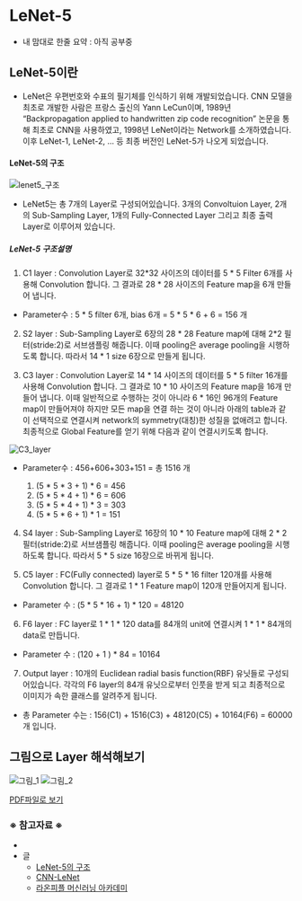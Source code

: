 # LeNet-5

+ 내 맘대로 한줄 요약 : 아직 공부중

## LeNet-5이란
  - LeNet은 우편번호와 수표의 필기체를 인식하기 위해 개발되었습니다. CNN 모델을 최초로 개발한 사람은 프랑스 출신의 Yann LeCun이며, 1989년 “Backpropagation applied to handwritten zip code recognition” 논문을 통해 최초로 CNN을 사용하였고, 1998년 LeNet이라는 Network를 소개하였습니다. 이후 LeNet-1, LeNet-2, ... 등 최종 버전인 LeNet-5가 나오게 되었습니다.

#### LeNet-5의 구조

![lenet5_구조](https://user-images.githubusercontent.com/40276516/74128881-98d5c680-4c21-11ea-9d33-cdde723ea337.png)

  - LeNet5는 총 7개의 Layer로 구성되어있습니다. 3개의 Convoltuion Layer, 2개의 Sub-Sampling Layer, 1개의 Fully-Connected Layer 그리고 최종 출력 Layer로 이루어져 있습니다.

##### LeNet-5 구조설명

  1) C1 layer : Convolution Layer로 32*32 사이즈의 데이터를 5 * 5 Filter 6개를 사용해 Convolution 합니다. 그 결과로 28 * 28 사이즈의 Feature map을 6개 만들어 냅니다.
- Parameter수 : 5 * 5 filter 6개, bias 6개 = 5 * 5 * 6 + 6 = 156 개

 2) S2 layer : Sub-Sampling Layer로 6장의 28 * 28 Feature map에 대해 2*2 필터(stride:2)로 서브샘플링 해줍니다. 이때 pooling은 average pooling을 시행하도록 합니다. 따라서 14 * 1 size 6장으로 만들게 됩니다.
 
 3) C3 layer : Convolution Layer로 14 * 14 사이즈의 데이터를 5 * 5 filter 16개를 사용해 Convolution 합니다. 그 결과로 10 * 10 사이즈의 Feature map을 16개 만들어 냅니다. 이때 일반적으로 수행하는 것이 아니라 6 * 16인 96개의 Feature map이 만들어져야 하지만 모든 map을 연결 하는 것이 아니라 아래의 table과 같이 선택적으로 연결시켜 network의 symmetry(대칭)한 성질을 없애려고 합니다. 최종적으로 Global Feature를 얻기 위해 다음과 같이 연결시키도록 합니다.
 
![C3_layer](https://user-images.githubusercontent.com/40276516/74229884-9bf6b280-4d06-11ea-95a3-49da55dbb0a4.png)

- Parameter수 : 456+606+303+151 = 총 1516 개

  1) (5 * 5 * 3 + 1) * 6 = 456
  2) (5 * 5 * 4 + 1) * 6 = 606
  3) (5 * 5 * 4 + 1) * 3 = 303
  4) (5 * 5 * 6 + 1) * 1 = 151


 4) S4 layer : Sub-Sampling Layer로 16장의 10 * 10 Feature map에 대해 2 * 2 필터(stride:2)로 서브샘플링 해줍니다. 이때 pooling은 average pooling을 시행하도록 합니다. 따라서 5 * 5 size 16장으로 바뀌게 됩니다.
  
  
 5) C5 layer : FC(Fully connected) layer로 5 * 5 * 16 filter 120개를 사용해 Convolution 합니다. 그 결과로 1 * 1 Feature map이 120개 만들어지게 됩니다.
 
 - Parameter 수 : (5 * 5 * 16 + 1) * 120 = 48120
 
 6) F6 layer : FC layer로 1 * 1 * 120 data를 84개의 unit에 연결시켜 1 * 1 * 84개의 data로 만듭니다.
 
 - Parameter 수 : (120 + 1 ) * 84 = 10164

 7) Output layer : 10개의 Euclidean radial basis function(RBF) 유닛들로 구성되어있습니다. 각각의 F6 layer의 84개 유닛으로부터 인풋을 받게 되고 최종적으로 이미지가 속한 클래스를 알려주게 됩니다.
 
 - 총 Parameter 수는 : 156(C1) + 1516(C3) + 48120(C5) + 10164(F6) = 60000 개 입니다.

## 그림으로 Layer 해석해보기

![그림_1](https://user-images.githubusercontent.com/40276516/74237490-057ebd00-4d17-11ea-8aa2-492d33ad60b8.png)
![그림_2](https://user-images.githubusercontent.com/40276516/74237492-06afea00-4d17-11ea-8589-7558454bdcf1.png)

[PDF파일로 보기](https://github.com/JONGSKY/paper/files/4185671/Untitled_20200211_172225.PDF)


### ※ 참고자료 ※
  - 
- 글
  - [LeNet-5의 구조](https://bskyvision.com/418)
  - [CNN-LeNet](https://reniew.github.io/07/)
  - [라온피플 머신러닝 아카데미](https://m.blog.naver.com/PostView.nhn?blogId=laonple&logNo=220648539191&proxyReferer=https%3A%2F%2Fwww.google.com%2F)
